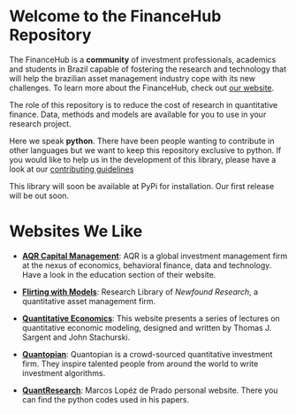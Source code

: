 # Welcome to the FinanceHub Repository

The FinanceHub is a **community** of investment professionals, academics
and students in Brazil capable of fostering the research and technology
that will help the brazilian asset management industry cope with its new
challenges. To learn more about the FinanceHub, check out [our website](https://financehub.community).

The role of this repository is to reduce the cost of research in quantitative finance.
Data, methods and models are available for you to use in your research project.

Here we speak **python**.
There have been people wanting to contribute in other languages but we want to keep this repository exclusive to python.
If you would like to help us in the development of this library, please have a look at our [contributing guidelines](https://github.com/Finance-Hub/FinanceHub/blob/master/CONTRIBUTING.md)

This library will soon be available at PyPi for installation. Our first release will be out soon.


# Websites We Like
* **[AQR Capital Management](https://www.aqr.com)**: AQR is a global investment
management firm at the nexus of economics, behavioral finance, data and technology.
Have a look in the education section of their website.

* **[Flirting with Models](https://blog.thinknewfound.com)**: Research Library of
*Newfound Research*, a quantitative asset management firm.

* **[Quantitative Economics](https://lectures.quantecon.org)**: This website presents a series of lectures on 
quantitative economic modeling, designed and written by Thomas J. Sargent and John Stachurski.

* **[Quantopian](https://www.quantopian.com)**: Quantopian is a crowd-sourced
quantitative investment firm. They inspire talented people from around the world to
write investment algorithms.

* **[QuantResearch](http://www.quantresearch.org)**: Marcos Lopéz de Prado personal
website. There you can find the python codes used in his papers.
